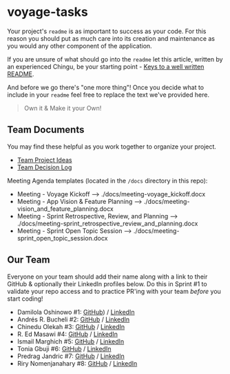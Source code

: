 # voyage-tasks

Your project's `readme` is as important to success as your code. For 
this reason you should put as much care into its creation and maintenance
as you would any other component of the application.

If you are unsure of what should go into the `readme` let this article,
written by an experienced Chingu, be your starting point - 
[Keys to a well written README](https://tinyurl.com/yk3wubft).

And before we go there's "one more thing"! Once you decide what to include
in your `readme` feel free to replace the text we've provided here.

> Own it & Make it your Own!

## Team Documents

You may find these helpful as you work together to organize your project.

- [Team Project Ideas](./docs/team_project_ideas.md)
- [Team Decision Log](./docs/team_decision_log.md)

Meeting Agenda templates (located in the `/docs` directory in this repo):

- Meeting - Voyage Kickoff --> ./docs/meeting-voyage_kickoff.docx
- Meeting - App Vision & Feature Planning --> ./docs/meeting-vision_and_feature_planning.docx
- Meeting - Sprint Retrospective, Review, and Planning --> ./docs/meeting-sprint_retrospective_review_and_planning.docx
- Meeting - Sprint Open Topic Session --> ./docs/meeting-sprint_open_topic_session.docx

## Our Team

Everyone on your team should add their name along with a link to their GitHub
& optionally their LinkedIn profiles below. Do this in Sprint #1 to validate
your repo access and to practice PR'ing with your team *before* you start
coding!

- Damilola Oshinowo #1: [GitHub](https://github.com/dami-boy)) / [LinkedIn](https://linkedin.com/in/damilola-oshinowo)
- Andrés R. Bucheli #2: [GitHub](https://github.com/ARBUCHELI) / [LinkedIn](https://www.linkedin.com/in/andresregaladobucheli/)
- Chinedu Olekah    #3: [GitHub](https://github.com/kenako0127) / [LinkedIn](www.linkedin.com/in/chinedu-olekah)
- R. Ed Masawi      #4: [GitHub](https://github.com/Masawi68) / [LinkedIn](https://www.linkedin.com/in/ed-masawi-97345a29/)
- Ismail Marghich   #5: [GitHub](https://github.com/IsmailMarghich) / [LinkedIn](https://www.linkedin.com/in/ismail-marghich-9174111aa/)
- Tonia Gbuji       #6: [GitHub](https://github.com/Tgee78) / [LinkedIn](https://www.linkedin.com/in/toniagbuji/)
- Predrag Jandric   #7: [GitHub](https://github.com/Predrag-Jandric) / [LinkedIn](https://www.linkedin.com/in/predrag-jandric/)
- Riry Nomenjanahary #8: [GitHub](https://github.com/TiaDev7474) / [LinkedIn](https://www.linkedin.com/in/riry-nomenjanahary/)
